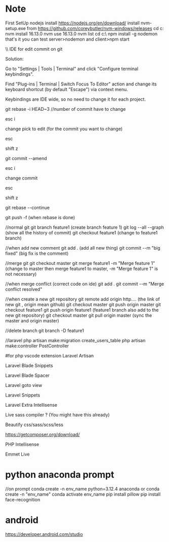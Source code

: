 # Note
First
SetUp nodejs
install https://nodejs.org/en/download/
install nvm-setup.exe from https://github.com/coreybutler/nvm-windows/releases
cd c:\
nvm install 16.13.0
nvm use 16.13.0
nvm list
cd c:\ 
npm install -g nodemon
that's it
you can test server>nodemon and client>npm start



\\\ IDE for edit commit on git

Solution:

Go to "Settings | Tools | Terminal" and click "Configure terminal keybindings".

Find "Plug-ins | Terminal | Switch Focus To Editor" action and change its keyboard shortcut (by default "Escape") via context menu.

Keybindings are IDE wide, so no need to change it for each project.

 git rebase -i HEAD~3 //number of commit have to change
 
 
 esc i 
 
 change pick to edit (for the commit you want to change)
 
 esc
 
 shift z
 
 git commit --amend   
 
 esc i 
 
 change commit
 
 esc
 
 shift z
 
 git rebase --continue
 
 git push -f (when rebase is done) 
  

 //normal git
git branch feature1 (create branch feature 1)
git log --all --graph (show all the history of commit)
git checkout feature1 (change to feature1 branch)

//when add new comment
git add .   (add all new thing)
git commit --m "big fixed" (big fix is the comment)

//merge git 
git checkout master
git merge feature1 -m "Merge feature 1" (change to master then merge feature1 to master, -m "Merge feature 1" is not necessary)

//when merge conflict
(correct code on ide)
git add .
git commit --m "Merge conflict resolved"

//when create a new git repository
git remote add origin http.... (the link of new git , origin mean github)
git checkout master
git push origin master
git checkout feature1
git push origin feature1  (feature1 branch also add to the new git repository)
git checkout master
git pull origin master (sync the master and origin master)

//delete branch
git branch -D feature1




//laravel
php artisan make:migration create_users_table
php artisan make:controller PostController









#for php vscode extension
Laravel Artisan

Laravel Blade Snippets

Laravel Blade Spacer

Laravel goto view

Laravel Snippets

Laravel Extra Intellisense

Live sass compiler ? (You might have this already)

Beautify css/sass/scss/less

https://getcomposer.org/download/

PHP Intellisense

Emmet Live


# python anaconda prompt
//on prompt
conda create -n env_name python=3.12.4 anaconda or conda create -n "env_name"
conda activate env_name
pip install pillow
pip install face-recognition 

# android
https://developer.android.com/studio


